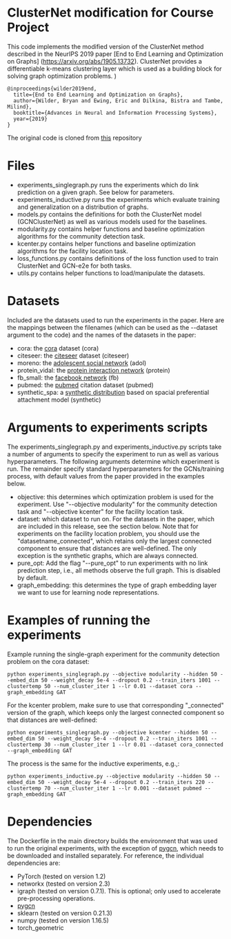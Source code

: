 # ClusterNet modification for Course Project

This code implements the modified version of the ClusterNet method described in the NeurIPS 2019 paper [End to End Learning and Optimization on Graphs] (https://arxiv.org/abs/1905.13732). ClusterNet provides a differentiable k-means clustering layer which is used as a building block for solving graph optimization problems. 
)
```
@inproceedings{wilder2019end,
  title={End to End Learning and Optimization on Graphs},
  author={Wilder, Bryan and Ewing, Eric and Dilkina, Bistra and Tambe, Milind},
  booktitle={Advances in Neural and Information Processing Systems},
  year={2019}
}
```

The original code is cloned from [this](https://github.com/bwilder0/clusternet) repository

# Files

* experiments_singlegraph.py runs the experiments which do link prediction on a given graph. See below for parameters.
* experiments_inductive.py runs the experiments which evaluate training and generalization on a distribution of graphs.
* models.py contains the definitions for both the ClusterNet model (GCNClusterNet) as well as various models used for the baselines.
* modularity.py contains helper functions and baseline optimization algorithms for the community detection task.
* kcenter.py contains helper functions and baseline optimization algorithms for the facility location task.
* loss_functions.py contains definitions of the loss function used to train ClusterNet and GCN-e2e for both tasks.
* utils.py contains helper functions to load/manipulate the datasets.

# Datasets

Included are the datasets used to run the experiments in the paper. Here are the mappings between the filenames (which can be used as the --dataset argument to the code) and the names of the datasets in the paper:

* cora: the [cora](https://relational.fit.cvut.cz/dataset/CORA) dataset (cora)
* citeseer: the [citeseer](https://linqs.soe.ucsc.edu/data) dataset (citeseer)
* moreno: the [adolescent social network](http://konect.uni-koblenz.de/networks/moreno_health) (adol)
* protein_vidal: the [protein interaction network](http://konect.uni-koblenz.de/networks/maayan-vidal) (protein)
* fb_small: the [facebook network](http://konect.uni-koblenz.de/networks/ego-facebook) (fb)
* pubmed: the [pubmed](https://linqs.soe.ucsc.edu/data) citation dataset (pubmed)
* synthetic_spa: a [synthetic distribution](https://dl.acm.org/citation.cfm?id=3237383.3237507) based on spacial preferential attachment model (synthetic)

# Arguments to experiments scripts

The experiments_singlegraph.py and experiments_inductive.py scripts take a number of arguments to specify the experiment to run as well as various hyperparameters. The following arguments determine which experiment is run. The remainder specify standard hyperparameters for the GCNs/training process, with default values from the paper provided in the examples below.

* objective: this determines which optimization problem is used for the experiment. Use "--objective modularity" for the community detection task and "--objective kcenter" for the facility location task. 
* dataset: which dataset to run on. For the datasets in the paper, which are included in this release, see the section below. Note that for experiments on the facility location problem, you should use the "datasetname_connected", which retains only the largest connected component to ensure that distances are well-defined. The only exception is the synthetic graphs, which are always connected. 
* pure_opt: Add the flag "--pure_opt" to run experiments with no link prediction step, i.e., all methods observe the full graph. This is disabled by default.
* graph_embedding: this determines the type of graph embedding layer we want to use for learning node representations.

# Examples of running the experiments

Example running the single-graph experiment for the community detection problem on the cora dataset:

```
python experiments_singlegraph.py --objective modularity --hidden 50 --embed_dim 50 --weight_decay 5e-4 --dropout 0.2 --train_iters 1001 --clustertemp 50 --num_cluster_iter 1 --lr 0.01 --dataset cora --graph_embedding GAT
```

For the kcenter problem, make sure to use that corresponding "_connected" version of the graph, which keeps only the largest connected component so that distances are well-defined:

~~~
python experiments_singlegraph.py --objective kcenter --hidden 50 --embed_dim 50 --weight_decay 5e-4 --dropout 0.2 --train_iters 1001 --clustertemp 30 --num_cluster_iter 1 --lr 0.01 --dataset cora_connected --graph_embedding GAT
~~~

The process is the same for the inductive experiments, e.g.,: 

~~~
python experiments_inductive.py --objective modularity --hidden 50 --embed_dim 50 --weight_decay 5e-4 --dropout 0.2 --train_iters 220 --clustertemp 70 --num_cluster_iter 1 --lr 0.001 --dataset pubmed --graph_embedding GAT
~~~

# Dependencies

The Dockerfile in the main directory builds the environment that was used to run the original experiments, with the exception of [pygcn](https://github.com/tkipf/pygcn/tree/master/pygcn), which needs to be downloaded and installed separately. For reference, the individual dependencies are:

* PyTorch (tested on version 1.2)
* networkx (tested on version 2.3)
* igraph (tested on version 0.7.1). This is optional; only used to accelerate pre-processing operations.
* [pygcn](https://github.com/tkipf/pygcn/tree/master/pygcn)
* sklearn (tested on version 0.21.3)
* numpy (tested on version 1.16.5)
* torch_geometric
